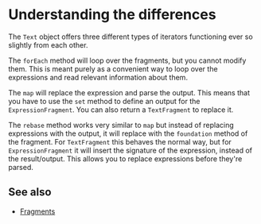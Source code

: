 # Understanding the differences
The `Text` object offers three different types of iterators functioning ever so slightly from each other.

The `forEach` method will loop over the fragments, but you cannot modify them. This is meant purely as a convenient way to loop over the expressions and read relevant information about them.

The `map` will replace the expression and parse the output. This means that you have to use the `set` method to define an output for the `ExpressionFragment`. You can also return a `TextFragment` to replace it.

The `rebase` method works very similar to `map` but instead of replacing expressions with the output, it will replace with the `foundation` method of the fragment. For `TextFragment` this behaves the normal way, but for `ExpressionFragment` it will insert the signature of the expression, instead of the result/output. This allows you to replace expressions before they're parsed.

## See also
* [Fragments](/advanced/fragments)